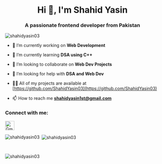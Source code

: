 <h1 align="center">Hi 👋, I'm Shahid Yasin</h1>
<h3 align="center">A passionate frontend developer from Pakistan</h3>

<p align="left"> <img src="https://komarev.com/ghpvc/?username=shahidyasin03&label=Profile%20views&color=0e75b6&style=flat" alt="shahidyasin03" /> </p>

- 🔭 I’m currently working on **Web Development**

- 🌱 I’m currently learning **DSA using C++**

- 👯 I’m looking to collaborate on **Web Dev Projects**

- 🤝 I’m looking for help with **DSA and Web Dev**

- 👨‍💻 All of my projects are available at [https://github.com/ShahidYasin03](https://github.com/ShahidYasin03)

- 📫 How to reach me **shahidyasin1st@gmail.com**

<h3 align="left">Connect with me:</h3>
<p align="left">
<a href="mailto:shahidyasin1st@gmail.com">
  <img src="https://upload.wikimedia.org/wikipedia/commons/4/4e/Gmail_Icon.png" alt="Gmail" style="width:30px;height:30px;">
</a>

</p>
<p><img align="left" src="https://github-readme-stats.vercel.app/api/top-langs?username=shahidyasin03&show_icons=true&locale=en&layout=compact" alt="shahidyasin03" /></p>
<p>&nbsp;<img align="center" src="https://github-readme-stats.vercel.app/api?username=shahidyasin03&show_icons=true&locale=en" alt="shahidyasin03" /></p>
<br>
<p><img align="center" src="https://github-readme-streak-stats.herokuapp.com/?user=shahidyasin03&" alt="shahidyasin03" /></p>
